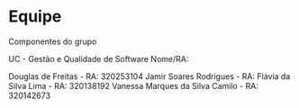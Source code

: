 # Equipe
Componentes do grupo


UC - Gestão e Qualidade de Software
Nome/RA:

Douglas de Freitas - RA: 320253104
Jamir Soares Rodrigues - RA:
Flávia da Silva Lima - RA: 320138192
Vanessa Marques da Silva Camilo - RA: 320142673


